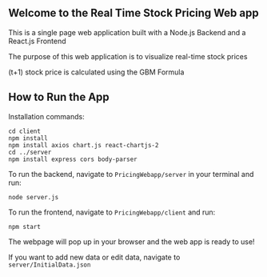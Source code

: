 ## Welcome to the Real Time Stock Pricing Web app

This is a single page web application built with a Node.js Backend and a React.js Frontend

The purpose of this web application is to visualize real-time stock prices

(t+1) stock price is calculated using the GBM Formula


## How to Run the App

Installation commands:

```
cd client
npm install
npm install axios chart.js react-chartjs-2
cd ../server
npm install express cors body-parser
```

To run the backend, navigate to `PricingWebapp/server` in your terminal and run:
```
node server.js
```

To run the frontend, navigate to `PricingWebapp/client` and run:
```
npm start
```

The webpage will pop up in your browser and the web app is ready to use!

If you want to add new data or edit data, navigate to `server/InitialData.json`

